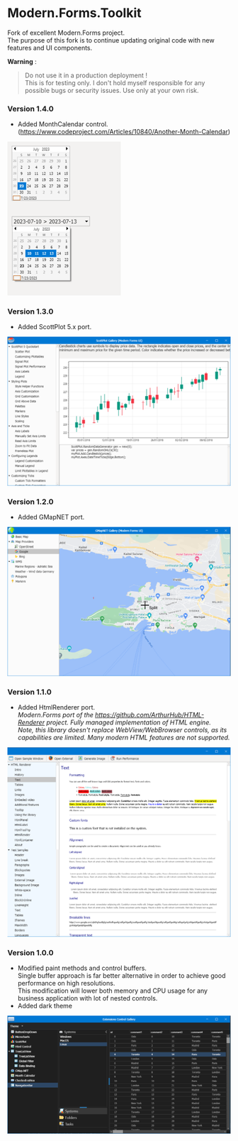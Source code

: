 # Modern.Forms.Toolkit

Fork of excellent Modern.Forms project.  
The purpose of this fork is to continue updating original code with new features and UI components.

**Warning**  :  
> Do not use it in a production deployment !  
> This is for testing only. I don't hold myself responsible for any possible bugs or security issues. Use only at your own risk.
  


### Version 1.4.0
- Added MonthCalendar control.  
(https://www.codeproject.com/Articles/10840/Another-Month-Calendar)  
<img src="img/calendar.png" width="256"/>

### Version 1.3.0
- Added ScottPlot 5.x port.  
<img src="img/scottplot.png" width="512"/>

### Version 1.2.0
- Added GMapNET port.  
<img src="img/gmap.png" width="512"/>

### Version 1.1.0
- Added HtmlRenderer port.  
*Modern.Forms port of the https://github.com/ArthurHub/HTML-Renderer project. Fully managed implementation of HTML engine.  
Note, this library doesn't replace WebView/WebBrowser controls, as its capabilities are limited. Many modern HTML features are not supported.*  
<img src="img/htmlrenderer.png" width="512"/>

### Version 1.0.0
- Modified paint methods and control buffers.  
Single buffer approach is far better alternative in order to achieve good performance on high resolutions.  
This modification will lower both memory and CPU usage for any business application with lot of nested controls.
- Added dark theme  
<img src="img/dark_theme.png" width="512"/>